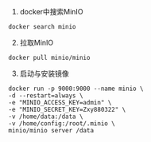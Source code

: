 1. docker中搜索MinIO
```shell script
docker search minio
```

2. 拉取MinIO
```shell script
docker pull minio/minio
```

3. 启动与安装镜像
```shell script
docker run -p 9000:9000 --name minio \
-d --restart=always \
-e "MINIO_ACCESS_KEY=admin" \
-e "MINIO_SECRET_KEY=Zxy880322" \
-v /home/data:/data \
-v /home/config:/root/.minio \
minio/minio server /data
```